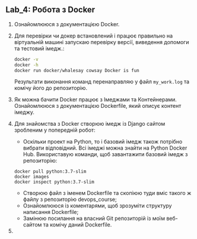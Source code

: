 Lab_4: Робота з Docker
-

1. Ознайомлююся з документацією Docker.
2. Для перевірки чи докер встановлений і працює правильно на віртуальній машині запускаю перевірку версії, виведення допомоги та тестовий імедж.: 
    ```bash
    docker -v 
    docker -h
    docker run docker/whalesay cowsay Docker is fun 
   ```
    Результати виконання команд перенаправляю у файл `my_work.log` та комічу його до репозиторію.

3. Як можна бачити Docker працює з Імеджами та Контейнерами. Ознайомлююся з документацією Dockerfile, який описує контент імеджу.
4. Для знайомства з Docker створюю імедж із Django сайтом зробленим у попередній робот:
    - Оскільки проект на Python, то і базовий імедж також потрібно вибрати відповідний. Всі імеджі можна знайти на Python Docker Hub. Використавую команди, щоб завантажити базовий імедж з репозиторію:
    ```bush
    docker pull python:3.7-slim
    docker images
    docker inspect python:3.7-slim
    ```
    - Створюю файл з іменем Dockerfile та скопіюю туди вміс такого ж файлу з репозиторію devops_course;
    - Ознайомлююся із коментарями, щоб зрозуміти структуру написання Dockerfile;
    - Замінюю посилання на власний Git репозиторій із моїм веб-сайтом та комічу даний Dockerfile.
5. 